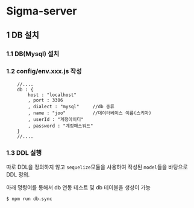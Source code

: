 # Sigma-server

## 1 DB 설치

### 1.1 DB(Mysql) 설치
### 1.2 config/env.xxx.js 작성
```javacript
    //....
    db : {
        host : "localhost"
        , port : 3306
        , dialect : "mysql"     //db 종류
        , name : "joo"          //데이터베이스 이름(스키마)
        , userId : "계정아이디"
        , password : "계정패스워드"
    }
    //....
```
### 1.3 DDL 실행
따로 DDL을 정의하지 않고 `sequelize`모듈을 사용하여 작성된 `model`들을 바탕으로 DDL 정의.

아래 명령어를 통해서 db 연동 테스트 및 db 테이블을 생성이 가능
```
$ npm run db.sync
```